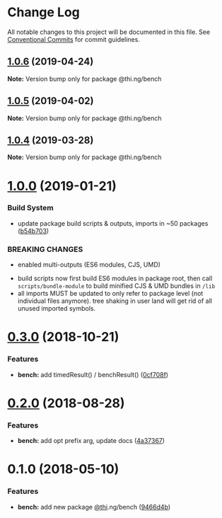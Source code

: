 # Change Log

All notable changes to this project will be documented in this file.
See [Conventional Commits](https://conventionalcommits.org) for commit guidelines.

## [1.0.6](https://github.com/thi-ng/umbrella/compare/@thi.ng/bench@1.0.5...@thi.ng/bench@1.0.6) (2019-04-24)

**Note:** Version bump only for package @thi.ng/bench





## [1.0.5](https://github.com/thi-ng/umbrella/compare/@thi.ng/bench@1.0.4...@thi.ng/bench@1.0.5) (2019-04-02)

**Note:** Version bump only for package @thi.ng/bench





## [1.0.4](https://github.com/thi-ng/umbrella/compare/@thi.ng/bench@1.0.3...@thi.ng/bench@1.0.4) (2019-03-28)

**Note:** Version bump only for package @thi.ng/bench







# [1.0.0](https://github.com/thi-ng/umbrella/compare/@thi.ng/bench@0.3.1...@thi.ng/bench@1.0.0) (2019-01-21)


### Build System

* update package build scripts & outputs, imports in ~50 packages ([b54b703](https://github.com/thi-ng/umbrella/commit/b54b703))


### BREAKING CHANGES

* enabled multi-outputs (ES6 modules, CJS, UMD)

- build scripts now first build ES6 modules in package root, then call
  `scripts/bundle-module` to build minified CJS & UMD bundles in `/lib`
- all imports MUST be updated to only refer to package level
  (not individual files anymore). tree shaking in user land will get rid of
  all unused imported symbols.


# [0.3.0](https://github.com/thi-ng/umbrella/compare/@thi.ng/bench@0.2.4...@thi.ng/bench@0.3.0) (2018-10-21)


### Features

* **bench:** add timedResult() / benchResult() ([0cf708f](https://github.com/thi-ng/umbrella/commit/0cf708f))


<a name="0.2.0"></a>
# [0.2.0](https://github.com/thi-ng/umbrella/compare/@thi.ng/bench@0.1.5...@thi.ng/bench@0.2.0) (2018-08-28)


### Features

* **bench:** add opt prefix arg, update docs ([4a37367](https://github.com/thi-ng/umbrella/commit/4a37367))


<a name="0.1.0"></a>
# 0.1.0 (2018-05-10)


### Features

* **bench:** add new package [@thi](https://github.com/thi).ng/bench ([9466d4b](https://github.com/thi-ng/umbrella/commit/9466d4b))
